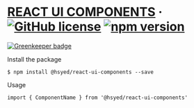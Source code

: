 # [REACT UI COMPONENTS](https://www.npmjs.com/package/@hsyed/react-ui-components) &middot; [![GitHub license](https://img.shields.io/badge/license-MIT-blue.svg)](https://github.com/hafeez-syed/react-ui-components/blob/master/LICENSE) [![npm version](https://img.shields.io/npm/v/@hsyed/react-ui-components.svg?style=flat)](https://www.npmjs.com/package/@hsyed/react-ui-components)

[![Greenkeeper badge](https://badges.greenkeeper.io/hafeez-syed/react-ui-components.svg)](https://greenkeeper.io/)

Install the package

```
$ npm install @hsyed/react-ui-components --save
```

Usage


```
import { ComponentName } from '@hsyed/react-ui-components'
```
